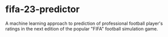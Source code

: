 # fifa-23-predictor
A machine learning approach to prediction of professional football player's ratings in the next edition of the popular "FIFA" football simulation game.

